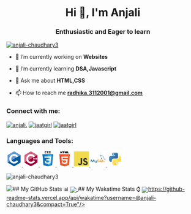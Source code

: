 <h1 align="center">Hi 👋, I'm Anjali</h1>
<h3 align="center">Enthusiastic and Eager to learn</h3>

<p align="left"> <a href="https://github.com/ryo-ma/github-profile-trophy"><img src="https://github-profile-trophy.vercel.app/?username=anjali-chaudhary3" alt="anjali-chaudhary3" /></a> </p>

- 🔭 I’m currently working on **Websites**

- 🌱 I’m currently learning **DSA,Javascript**

- 💬 Ask me about **HTML,CSS**

- 📫 How to reach me **radhika.3112001@gmail.com**

<h3 align="left">Connect with me:</h3>
<p align="left">
<a href="https://linkedin.com/in/anjali." target="blank"><img align="center" src="https://raw.githubusercontent.com/rahuldkjain/github-profile-readme-generator/master/src/images/icons/Social/linked-in-alt.svg" alt="anjali." height="30" width="40" /></a>
<a href="https://www.codechef.com/users/jaatgirl" target="blank"><img align="center" src="https://cdn.jsdelivr.net/npm/simple-icons@3.1.0/icons/codechef.svg" alt="jaatgirl" height="30" width="40" /></a>
<a href="https://www.leetcode.com/jaatgirl" target="blank"><img align="center" src="https://raw.githubusercontent.com/rahuldkjain/github-profile-readme-generator/master/src/images/icons/Social/leet-code.svg" alt="jaatgirl" height="30" width="40" /></a>
</p>

<h3 align="left">Languages and Tools:</h3>
<p align="left"> <a href="https://www.cprogramming.com/" target="_blank" rel="noreferrer"> <img src="https://raw.githubusercontent.com/devicons/devicon/master/icons/c/c-original.svg" alt="c" width="40" height="40"/> </a> <a href="https://www.w3schools.com/cpp/" target="_blank" rel="noreferrer"> <img src="https://raw.githubusercontent.com/devicons/devicon/master/icons/cplusplus/cplusplus-original.svg" alt="cplusplus" width="40" height="40"/> </a> <a href="https://www.w3schools.com/css/" target="_blank" rel="noreferrer"> <img src="https://raw.githubusercontent.com/devicons/devicon/master/icons/css3/css3-original-wordmark.svg" alt="css3" width="40" height="40"/> </a> <a href="https://www.w3.org/html/" target="_blank" rel="noreferrer"> <img src="https://raw.githubusercontent.com/devicons/devicon/master/icons/html5/html5-original-wordmark.svg" alt="html5" width="40" height="40"/> </a> <a href="https://developer.mozilla.org/en-US/docs/Web/JavaScript" target="_blank" rel="noreferrer"> <img src="https://raw.githubusercontent.com/devicons/devicon/master/icons/javascript/javascript-original.svg" alt="javascript" width="40" height="40"/> </a> <a href="https://www.mysql.com/" target="_blank" rel="noreferrer"> <img src="https://raw.githubusercontent.com/devicons/devicon/master/icons/mysql/mysql-original-wordmark.svg" alt="mysql" width="40" height="40"/> </a> <a href="https://www.python.org" target="_blank" rel="noreferrer"> <img src="https://raw.githubusercontent.com/devicons/devicon/master/icons/python/python-original.svg" alt="python" width="40" height="40"/> </a> </p>

<p><img align="center" src="https://github-readme-stats.vercel.app/api/top-langs?username=anjali-chaudhary3&show_icons=true&locale=en&layout=compact" alt="anjali-chaudhary3" /></p>
## My GitHub Stats 📊
<a href="https://github.com/anuraghazra/github-readme-stats">
  <img align="left" src="https://github-readme-stats.vercel.app/api?username=anjali-chaudhary3&count_private=true&show_icons=true&theme=radical" />
</a>
<a href="https://github.com/anuraghazra/convoychat">
  <img align="center" src="https://github-readme-stats.vercel.app/api/top-langs/?anjali-chaudhary3" />
</a>
## My Wakatime Stats ⌚
<a href="https://github.com/anuraghazra/github-readme-stats">
  <img align="center" src="@anjali-chaudhary3&compact=True">https://github-readme-stats.vercel.app/api/wakatime?username=@anjali-chaudhary3&compact=True"/>
</a>
